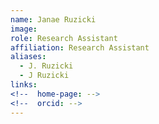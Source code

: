 ```yaml
---
name: Janae Ruzicki
image: 
role: Research Assistant
affiliation: Research Assistant
aliases:
  - J. Ruzicki
  - J Ruzicki
links:
<!--  home-page: -->
<!--  orcid: -->
---
```

